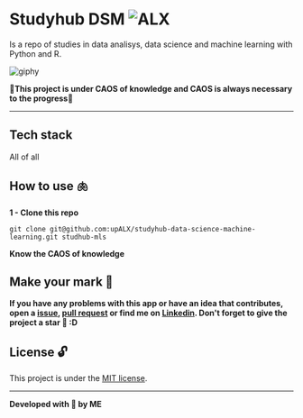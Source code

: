 # Studyhub DSM  ![ALX](https://img.shields.io/badge/-inc.-05122A?style=flat&logo=alx)&nbsp;
Is a repo of studies in data analisys, data science and machine learning with Python and R.

![giphy](https://github.com/upALX/All-Assets/blob/main/on-mvp.webp)

🎇**This project is under CAOS of knowledge and CAOS is always necessary to the progress**🎇

---

## Tech stack
All of all

## How to use 🫁

**1 - Clone this repo**
```
git clone git@github.com:upALX/studyhub-data-science-machine-learning.git studhub-mls
```

**Know the CAOS of knowledge**

## Make your mark :triangular_flag_on_post:   

**If you have any problems with this app or have an idea that contributes, open a [issue](https://github.com/upALX/studyhub-data-science-machine-learning/issues), [pull request](https://github.com/upALX/studyhub-data-science-machine-learning/pulls) or find me on [Linkedin](https://www.linkedin.com/in/alxinc/). Don't forget to give the project a star 🌟 :D**

## License :unlock:

This project is under the [MIT license](https://github.com/upALX/studyhub-data-science-machine-learning/blob/main/LICENSE).

---

**Developed with 💜 by ME**
